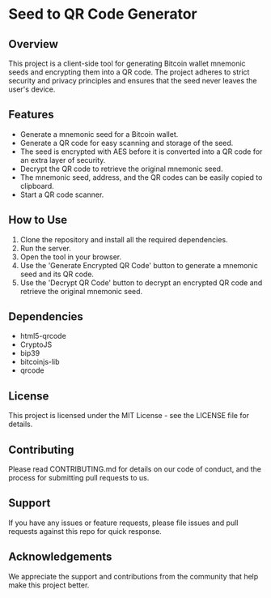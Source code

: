 # Seed to QR Code Generator

## Overview
This project is a client-side tool for generating Bitcoin wallet mnemonic seeds and encrypting them into a QR code. The project adheres to strict security and privacy principles and ensures that the seed never leaves the user's device. 

## Features
- Generate a mnemonic seed for a Bitcoin wallet.
- Generate a QR code for easy scanning and storage of the seed.
- The seed is encrypted with AES before it is converted into a QR code for an extra layer of security.
- Decrypt the QR code to retrieve the original mnemonic seed.
- The mnemonic seed, address, and the QR codes can be easily copied to clipboard.
- Start a QR code scanner.

## How to Use
1. Clone the repository and install all the required dependencies.
2. Run the server.
3. Open the tool in your browser.
4. Use the 'Generate Encrypted QR Code' button to generate a mnemonic seed and its QR code.
5. Use the 'Decrypt QR Code' button to decrypt an encrypted QR code and retrieve the original mnemonic seed.

## Dependencies
- html5-qrcode
- CryptoJS
- bip39
- bitcoinjs-lib
- qrcode

## License
This project is licensed under the MIT License - see the LICENSE file for details.

## Contributing
Please read CONTRIBUTING.md for details on our code of conduct, and the process for submitting pull requests to us.

## Support
If you have any issues or feature requests, please file issues and pull requests against this repo for quick response.

## Acknowledgements
We appreciate the support and contributions from the community that help make this project better.